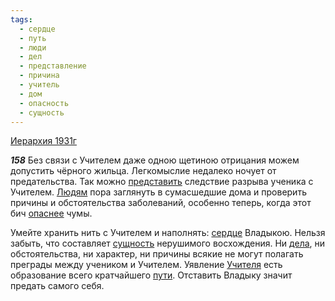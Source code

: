 ```yaml
---
tags:
  - сердце
  - путь
  - люди
  - дел
  - представление
  - причина
  - учитель
  - дом
  - опасность
  - сущность
---
```


[Иерархия 1931г](https://127.0.0.1:4002/agni/1931)

___158___
Без связи с Учителем даже одною щетиною отрицания можем допустить чёрного жильца. Легкомыслие недалеко ночует от предательства. Так можно [представить](../../../tags/#представление) следствие разрыва ученика с Учителем. [Людям](../../../tags/#люди) пора заглянуть в сумасшедшие дома и проверить причины и обстоятельства заболеваний, особенно теперь, когда этот бич [опаснее](../../../tags/#опасность) чумы.   

Умейте хранить нить с Учителем и наполнять: [сердце](../../../tags/#сердце) Владыкою. Нельзя забыть, что составляет [сущность](../../../tags/#сущность) нерушимого восхождения. Ни [дела](../../../tags/#дел), ни обстоятельства, ни характер, ни причины всякие не могут полагать преграды между учеником и Учителем. Уявление [Учителя](../../../tags/#учитель) есть образование всего кратчайшего [пути](../../../tags/#путь). Отставить Владыку значит предать самого себя.   

